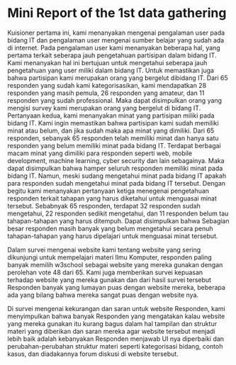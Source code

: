 # Mini Report of the 1st data gathering

Kuisioner pertama ini, kami menanyakan mengenai pengalaman user pada bidang IT dan pengalaman user mengenai sumber belajar yang sudah ada di internet. Pada pengalaman user kami menanyakan beberapa hal, yang pertama terkait seberapa jauh pengetahuan partisipan dalam bidang IT. Kami menanyakan hal ini bertujuan untuk mengetahui seberapa jauh pengetahuan yang user miliki dalam bidang IT. Untuk memastikan juga bahwa partisipan kami merupakan orang yang bergelut dibidang IT. Dari 65 responden yang sudah kami kategorisasikan, kami mendapatkan 28 responden yang masih pemula, 26 responden yang amateur, dan 11 responden yang sudah professional. Maka dapat disimpulkan orang yang mengisi survey kami merupakan orang yang bergelut di bidang IT.  Pertanyaan kedua, kami menanyakan minat yang partisipan miliki pada bidang IT. Kami ingin memastikan bahwa partisipan kami sudah memiliki minat atau belum, dan jika sudah maka apa minat yang dimiliki. Dari 65 responden, sebanyak 65 responden telah memiliki minat dan hanya satu responden yang belum memiliki minat pada bidang IT. Terdapat berbagai macam minat yang dimiliki para responden seperti web, mobile development, machine learning, cyber security dan lain sebagainya. Maka dapat disimpulkan bahwa hamper seluruh responden memiliki minat pada bidang IT. Namun, meski sudang mengetahui minat pada bidang IT apakah para responden sudah mengetahui minat pada bidang IT tersebut. Dengan begitu kami menanyakan pertanyaan ketiga menegenai pengetahuan responden terkait tahapan yang harus diketahui untuk menguasai minat tersebut. Sebabnyak 65 responden, terdapat 32 responden sudah mengetahui, 22 responden sedikit mengetahui, dan 11 responden belum tau tahapan-tahapan yang harus ditempuh. Dapat disimpulkan bahwa Sebagian besar responden masih banyak yang belum mengetahui secara penuh tahapan-tahapan yang harus dipelajari untuk menguasai minat tersebut.

Dalam survei mengenai website kami tentang website yang sering dikunjungi untuk mempelajari materi Ilmu Komputer, responden paling banyak memilih w3school sebagai website yang mereka gunakan dengan perolehan vote 48 dari 65. Kami juga memberikan survei kepuasan terhadap website yang mereka gunakan dan dari hasil survei tersebut Responden banyak yang lumayan puas dengan website mereka, beberapa ada yang bilang bahwa mereka sangat puas dengan website nya.

Di survei mengenai kekurangan dan saran untuk website Responden, kami menyimpulkan bahwa banyak Responden yang mengatakan kalau website yang mereka gunakan itu kurang bagus dalam hal tampilan dan struktur materi yang diberikan dan saran mereka agar website tersebut menjadi lebih baik adalah kebanyakan Responden menjawab UI nya diperbaiki dan perubahan-perubahan struktur materi seperti kategorisasi bidang, contoh kasus, dan diadakannya forum diskusi di website tersebut.

